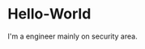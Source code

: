 # Hello-World
<?php
  echo "Hello World!";
  echo "Hello World!";
?>
I'm a engineer mainly on security area.
